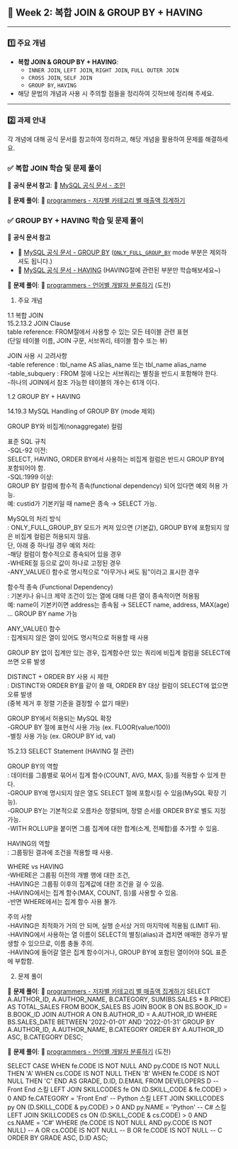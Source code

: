 ## **📌 Week 2: 복합 JOIN & GROUP BY + HAVING**

---

### **1️⃣ 주요 개념**

- **복합 JOIN & GROUP BY + HAVING**:
    - `INNER JOIN`, `LEFT JOIN`, `RIGHT JOIN`, `FULL OUTER JOIN`
    - `CROSS JOIN`, `SELF JOIN`
    - `GROUP BY`, `HAVING`
- 해당 문법의 개념과 사용 시 주의할 점들을 정리하여 깃허브에 정리해 주세요.

---

### **2️⃣ 과제 안내**

각 개념에 대해 공식 문서를 참고하여 정리하고, 해당 개념을 활용하여 문제를 해결하세요.

### **✅ 복합 JOIN 학습 및 문제 풀이**

📖 **공식 문서 참고**: 🔗 [MySQL 공식 문서 - 조인](https://dev.mysql.com/doc/refman/8.0/en/join.html)

📝 **문제 풀이**: 🔗 [programmers - 저자별 카테고리 별 매출액 집계하기](https://school.programmers.co.kr/learn/courses/30/lessons/144856)

### **✅ GROUP BY + HAVING 학습 및 문제 풀이**

📖 **공식 문서 참고**

- 🔗 [MySQL 공식 문서 - GROUP BY](https://dev.mysql.com/doc/refman/8.0/en/group-by-handling.html) ([`ONLY_FULL_GROUP_BY`](https://dev.mysql.com/doc/refman/8.0/en/sql-mode.html#sqlmode_only_full_group_by) mode 부분은 제외하셔도 됩니다.)
- 🔗 [MySQL 공식 문서 - HAVING](https://dev.mysql.com/doc/refman/8.0/en/select.html) (HAVING절에 관련된 부분만 학습해보세요~)

📝 **문제 풀이**: 🔗 [programmers - 언어별 개발자 분류하기](https://school.programmers.co.kr/learn/courses/30/lessons/276036) (도전)


1. 주요 개념

1.1 복합 JOIN  
15.2.13.2 JOIN Clause  
table reference: FROM절에서 사용할 수 있는 모든 테이블 관련 표현  
(단일 테이블 이름, JOIN 구문, 서브쿼리, 테이블 함수 또는 뷰)

JOIN 사용 시 고려사항  
-table reference : tbl_name AS alias_name  또는 tbl_name alias_name  
-table_subquery : FROM 절에 나오는 서브쿼리는 별칭을 반드시 포함해야 한다.  
-하나의 JOIN에서 참조 가능한 테이블의 개수는 61개 이다.


1.2 GROUP BY + HAVING

14.19.3 MySQL Handling of GROUP BY (mode 제외)

GROUP BY와 비집계(nonaggregate) 컬럼

표준 SQL 규칙  
-SQL-92 이전:  
SELECT, HAVING, ORDER BY에서 사용하는 비집계 컬럼은 반드시 GROUP BY에 포함되어야 함.  
-SQL:1999 이상:  
GROUP BY 컬럼에 함수적 종속(functional dependency) 되어 있다면 예외 허용 가능.  
예: custid가 기본키일 때 name은 종속 → SELECT 가능.

MySQL의 처리 방식  
: ONLY_FULL_GROUP_BY 모드가 켜져 있으면 (기본값), GROUP BY에 포함되지 않은 비집계 컬럼은 허용되지 않음.  
단, 아래 중 하나일 경우 예외 처리:  
-해당 컬럼이 함수적으로 종속되어 있을 경우  
-WHERE절 등으로 값이 하나로 고정된 경우  
-ANY_VALUE() 함수로 명시적으로 "아무거나 써도 됨"이라고 표시한 경우

함수적 종속 (Functional Dependency)  
: 기본키나 유니크 제약 조건이 있는 열에 대해 다른 열이 종속적이면 허용됨  
예: name이 기본키이면 address는 종속됨 → SELECT name, address, MAX(age) ... GROUP BY name 가능

ANY_VALUE() 함수  
: 집계되지 않은 열이 있어도 명시적으로 허용할 때 사용

GROUP BY 없이 집계만 있는 경우, 집계함수만 있는 쿼리에 비집계 컬럼을 SELECT에 쓰면 오류 발생

DISTINCT + ORDER BY 사용 시 제한  
: DISTINCT와 ORDER BY를 같이 쓸 때, ORDER BY 대상 컬럼이 SELECT에 없으면 오류 발생  
(중복 제거 후 정렬 기준을 결정할 수 없기 때문)

GROUP BY에서 허용되는 MySQL 확장  
-GROUP BY 절에 표현식 사용 가능 (ex. FLOOR(value/100))  
-별칭 사용 가능 (ex. GROUP BY id, val)


15.2.13 SELECT Statement (HAVING 절 관련)

GROUP BY의 역할  
: 데이터를 그룹별로 묶어서 집계 함수(COUNT, AVG, MAX, 등)를 적용할 수 있게 한다.  
-GROUP BY에 명시되지 않은 열도 SELECT 절에 포함시킬 수 있음(MySQL 확장 기능).  
-GROUP BY는 기본적으로 오름차순 정렬되며, 정렬 순서를 ORDER BY로 별도 지정 가능.   
-WITH ROLLUP을 붙이면 그룹 집계에 대한 합계(소계, 전체합)를 추가할 수 있음.

HAVING의 역할  
: 그룹핑된 결과에 조건을 적용할 때 사용.

WHERE vs HAVING  
-WHERE은 그룹핑 이전의 개별 행에 대한 조건,  
-HAVING은 그룹핑 이후의 집계값에 대한 조건을 걸 수 있음.  
-HAVING에서는 집계 함수(MAX, COUNT, 등)를 사용할 수 있음.  
-반면 WHERE에서는 집계 함수 사용 불가.

주의 사항  
-HAVING은 최적화가 거의 안 되며, 실행 순서상 거의 마지막에 적용됨 (LIMIT 뒤).  
-HAVING에서 사용하는 열 이름이 SELECT의 별칭(alias)과 겹치면 애매한 경우가 발생할 수 있으므로, 이름 충돌 주의.  
-HAVING에 들어갈 열은 집계 함수이거나, GROUP BY에 포함된 열이어야 SQL 표준에 부합함.

2. 문제 풀이

📝 **문제 풀이**: 🔗 [programmers - 저자별 카테고리 별 매출액 집계하기](https://school.programmers.co.kr/learn/courses/30/lessons/144856)
SELECT 
    A.AUTHOR_ID,
    A.AUTHOR_NAME,
    B.CATEGORY,
    SUM(BS.SALES * B.PRICE) AS TOTAL_SALES
FROM BOOK_SALES BS
JOIN BOOK B ON BS.BOOK_ID = B.BOOK_ID
JOIN AUTHOR A ON B.AUTHOR_ID = A.AUTHOR_ID
WHERE BS.SALES_DATE BETWEEN '2022-01-01' AND '2022-01-31'
GROUP BY A.AUTHOR_ID, A.AUTHOR_NAME, B.CATEGORY
ORDER BY A.AUTHOR_ID ASC, B.CATEGORY DESC;


📝 **문제 풀이**: 🔗 [programmers - 언어별 개발자 분류하기](https://school.programmers.co.kr/learn/courses/30/lessons/276036) (도전)

SELECT
  CASE
    WHEN fe.CODE IS NOT NULL AND py.CODE IS NOT NULL THEN 'A'
    WHEN cs.CODE IS NOT NULL THEN 'B'
    WHEN fe.CODE IS NOT NULL THEN 'C'
  END AS GRADE,
  D.ID,
  D.EMAIL
FROM DEVELOPERS D
-- Front End 스킬
LEFT JOIN SKILLCODES fe
  ON (D.SKILL_CODE & fe.CODE) > 0 AND fe.CATEGORY = 'Front End'
-- Python 스킬
LEFT JOIN SKILLCODES py
  ON (D.SKILL_CODE & py.CODE) > 0 AND py.NAME = 'Python'
-- C# 스킬
LEFT JOIN SKILLCODES cs
  ON (D.SKILL_CODE & cs.CODE) > 0 AND cs.NAME = 'C#'
WHERE
  (fe.CODE IS NOT NULL AND py.CODE IS NOT NULL) -- A
  OR cs.CODE IS NOT NULL                        -- B
  OR fe.CODE IS NOT NULL                        -- C
ORDER BY GRADE ASC, D.ID ASC;

